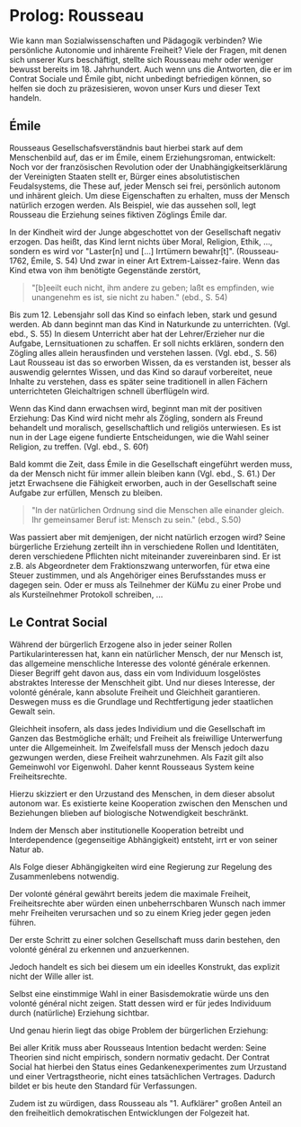 # Prolog: Rousseau

<!-- TODO:  MH  hier (Und/oder am Ende) könnte auch gut das stehen (so einiges) was Emile und le Contrat Social verbindet ...; gegenwärtig stehen die beiden etwas alleine -->

Wie kann man Sozialwissenschaften und Pädagogik verbinden?
Wie persönliche Autonomie und inhärente Freiheit?
Viele der Fragen, mit denen sich unserer Kurs beschäftigt, stellte sich Rousseau mehr oder weniger bewusst bereits im 18. Jahrhundert.
Auch wenn uns die Antworten, die er im Contrat Sociale und Émile gibt, nicht unbedingt befriedigen können, so helfen sie doch zu präzesisieren, wovon unser Kurs und dieser Text handeln.

## Émile
Rousseaus Gesellschafsverständnis baut hierbei stark auf dem Menschenbild auf, das er im Émile, einem Erziehungsroman, entwickelt:
Noch vor der französischen Revolution oder der Unabhängigkeitserklärung der Vereinigten Staaten stellt er, Bürger eines absolutistischen Feudalsystems, die These auf, jeder Mensch sei frei, persönlich autonom und inhärent gleich.
Um diese Eigenschaften zu erhalten, muss der Mensch natürlich erzogen werden.
Als Beispiel, wie das aussehen soll, legt Rousseau die Erziehung seines fiktiven Zöglings Émile dar.

In der Kindheit wird der Junge abgeschottet von der Gesellschaft negativ erzogen.
Das heißt, das Kind lernt nichts über Moral, Religion, Ethik, ..., sondern es wird vor "Laster[n] und [...] Irrtümern bewahr[t]". (Rousseau-1762, Émile, S. 54)
Und zwar in einer Art Extrem-Laissez-faire.
Wenn das Kind etwa von ihm benötigte Gegenstände zerstört,
> "[b]eeilt euch nicht, ihm andere zu geben; laßt es empfinden, wie unangenehm es ist, sie nicht zu haben." (ebd., S. 54)

Bis zum 12. Lebensjahr soll das Kind so einfach leben, stark und gesund werden.
Ab dann beginnt man das Kind in Naturkunde zu unterrichten. (Vgl. ebd., S. 55)
In diesem Unterricht aber hat der Lehrer/Erzieher nur die Aufgabe, Lernsituationen zu schaffen.
Er soll nichts erklären, sondern den Zögling alles allein herausfinden und verstehen lassen. (Vgl. ebd., S. 56)
Laut Rousseau ist das so erworben Wissen, da es verstanden ist, besser als auswendig gelerntes Wissen, und das Kind so darauf vorbereitet, neue Inhalte zu verstehen, dass es später seine traditionell in allen Fächern unterrichteten Gleichaltrigen schnell überflügeln wird.

Wenn das Kind dann erwachsen wird, beginnt man mit der positiven Erziehung:
Das Kind wird nicht mehr als Zögling, sondern als Freund behandelt und moralisch, gesellschaftlich und religiös unterwiesen.
Es ist nun in der Lage eigene fundierte Entscheidungen, wie die Wahl seiner Religion, zu treffen. (Vgl. ebd., S. 60f)

Bald kommt die Zeit, dass Émile in die Gesellschaft eingeführt werden muss, da der Mensch nicht für immer allein bleiben kann (Vgl. ebd., S. 61.)
Der jetzt Erwachsene die Fähigkeit erworben, auch in der Gesellschaft seine Aufgabe zur erfüllen, Mensch zu bleiben.
>"In der natürlichen Ordnung sind die Menschen alle einander gleich. Ihr gemeinsamer Beruf ist: Mensch zu sein."
(ebd., S.50)

Was passiert aber mit demjenigen, der nicht natürlich erzogen wird?
Seine bürgerliche Erziehung zerteilt ihn in verschiedene Rollen und Identitäten, deren verschiedene Pflichten nicht miteinander zuvereinbaren sind.
Er ist z.B. als Abgeordneter dem Fraktionszwang unterworfen, für etwa eine Steuer zustimmen, und als Angehöriger eines Berufsstandes muss er dagegen sein.
Oder er muss als Teilnehmer der KüMu zu einer Probe und als Kursteilnehmer Protokoll schreiben, ...

## Le Contrat Social

Während der bürgerlich Erzogene also in jeder seiner Rollen Partikularinteressen hat, kann ein natürlicher Mensch, der nur Mensch ist, das allgemeine menschliche Interesse des volonté générale erkennen.
Dieser Begriff geht davon aus, dass ein vom Individuum losgelöstes abstraktes Interesse der Menschheit gibt.
Und nur dieses Interesse, der volonté générale, kann absolute Freiheit und Gleichheit garantieren.
Deswegen muss es die Grundlage und Rechtfertigung jeder staatlichen Gewalt sein.

Gleichheit insofern, als dass jedes Individium und die Gesellschaft im Ganzen das Bestmögliche erhält;
und Freiheit als freiwillige Unterwerfung unter die Allgemeinheit.
Im Zweifelsfall muss der Mensch jedoch dazu gezwungen werden, diese Freiheit  wahrzunehmen.
Als Fazit gilt also Gemeinwohl vor Eigenwohl.
Daher kennt Rousseaus System keine Freiheitsrechte.


Hierzu skizziert er den Urzustand des Menschen, in dem dieser absolut autonom war.
Es existierte keine Kooperation zwischen den Menschen und Beziehungen blieben auf biologische Notwendigkeit beschränkt.
<!-- ODO: MH doch, es mag schon Kooperation existiert haben, aber diese war nicht *funktionell ausdifferenziert*, also es kooperierten *natürliche Menschen*, also etwa wie Freunde oder in der Familie, nicht in ihrer Funktion als xyz oder mediiert über Institutionen -->
Indem der Mensch aber institutionelle Kooperation betreibt und Interdependence (gegenseitige Abhängigkeit) entsteht, irrt er von seiner Natur ab.
<!-- TODO: MH genau, toller begriff! *institutionelle Kooperation* darauf kommt es an. Bei sowas wie interdependence einfach nur den deutschen begriff nehmen. -->
Als Folge dieser Abhängigkeiten wird eine Regierung zur Regelung des Zusammenlebens notwendig.
<!-- TODO: MH ja! genau, Zitat aus Rousseau vielleicht? -->

<!-- TODO: MH ein Hinweis auf das Schubladendenken wäre hier hilfreich; etwa das Rousseau Republikaner ist, und es ihm folglich vor allem um die Soveränität der Polity (etwa: Politik-Körper) geht. Auch ein historischer Verweis auf andere Verfassungs- etc. Dokumente könnte hilfreich sein um die Innovation des VG zu klären -->
Der volonté général gewährt bereits jedem die maximale Freiheit, Freiheitsrechte aber würden einen unbeherrschbaren Wunsch nach immer mehr Freiheiten verursachen und so zu einem Krieg jeder gegen jeden führen.
<!-- TODO: MH hier brauchen wir ein Zitat von Rousseau, aus dem hervor geht, wie der VG maximal Freiheit gewährt, also wie Rousseau Autonomie und Gleichwertigkeit vereint. -->

Der erste Schritt zu einer solchen Gesellschaft muss darin bestehen, den volonté général zu erkennen und anzuerkennen.
<!-- TODO: MH wo findet sich das in Rousseau? Bin mir nicht so sicher. -->
Jedoch handelt es sich bei diesem um ein ideelles Konstrukt, das explizit nicht der Wille aller ist.
<!-- TODO: MH oder jedenfalls nicht der Wille aller sein muss ... -->
Selbst eine einstimmige Wahl in einer Basisdemokratie würde uns den volonté général nicht zeigen.
Statt dessen wird er für jedes Individuum durch (natürliche) Erziehung sichtbar.
<!-- TODO: MH der Zusammenhang zwischen erziehung und Politik könnte finde ich noch präziser sein ... was ist da der springende Punkt? -->

Und genau hierin liegt das obige Problem der bürgerlichen Erziehung:
<!-- TODO: MH schöne einleitung! -->

Bei aller Kritik muss aber Rousseaus Intention bedacht werden:
Seine Theorien sind nicht empirisch, sondern normativ gedacht.
Der Contrat Social hat hierbei den Status eines Gedankenexperimentes zum Urzustand und einer Vertragstheorie, nicht eines tatsächlichen Vertrages.
Dadurch bildet er bis heute den Standard für Verfassungen.
<!-- TODO: MH tut er das? Wie das denn? -->
Zudem ist zu würdigen, dass Rousseau als "1. Aufklärer" großen Anteil an den freiheitlich demokratischen Entwicklungen der Folgezeit hat.
<!-- TODO: MH ich will jetzt aber noch eure Meinung wissen; taugt Rousseau? lohnt der? Wofür? Was sagt uns das *wirklich* persönlich? -->
